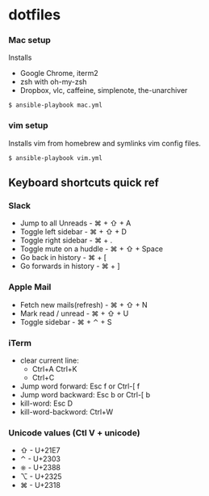 dotfiles
========

### Mac setup

Installs

- Google Chrome, iterm2
- zsh with oh-my-zsh
- Dropbox, vlc, caffeine, simplenote, the-unarchiver

```
$ ansible-playbook mac.yml
```

### vim setup

Installs vim from homebrew and symlinks vim config files.

```
$ ansible-playbook vim.yml
```

## Keyboard shortcuts quick ref

### Slack

- Jump to all Unreads - ⌘ + ⇧ + A
- Toggle left sidebar - ⌘ + ⇧ + D
- Toggle right sidebar - ⌘ + .
- Toggle mute on a huddle - ⌘ + ⇧ + Space
- Go back in history - ⌘ + [
- Go forwards in history - ⌘ + ]

### Apple Mail

- Fetch new mails(refresh) - ⌘ + ⇧ + N
- Mark read / unread - ⌘ + ⇧ + U
- Toggle sidebar - ⌘ + ⌃ + S

### iTerm

- clear current line:
    - Ctrl+A Ctrl+K
    - Ctrl+C
- Jump word forward: Esc f or Ctrl-[ f
- Jump word backward: Esc b or Ctrl-[ b
- kill-word: Esc D
- kill-word-backword: Ctrl+W

### Unicode values (Ctl V + unicode)
- ⇧ - U+21E7
- ⌃ - U+2303
- ⎈ - U+2388
- ⌥ - U+2325
- ⌘ - U+2318
